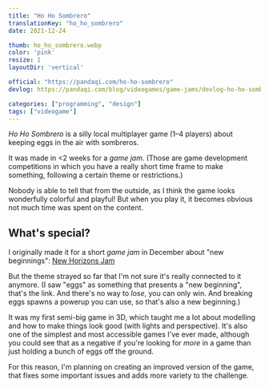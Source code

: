 ```yaml
---
title: "Ho Ho Sombrero"
translationKey: "ho_ho_sombrero"
date: 2021-12-24

thumb: ho_ho_sombrero.webp
color: 'pink'
resize: 1
layoutDir: 'vertical'

official: "https://pandaqi.com/ho-ho-sombrero"
devlog: https://pandaqi.com/blog/videogames/game-jams/devlog-ho-ho-sombrero

categories: ["programming", "design"]
tags: ["videogame"]
---
```


_Ho Ho Sombrero_ is a silly local multiplayer game (1&ndash;4 players) about keeping eggs in the air with sombreros. 

It was made in <2 weeks for a _game jam_. (Those are game development competitions in which you have a really short time frame to make something, following a certain theme or restrictions.) 

Nobody is able to tell that from the outside, as I think the game looks wonderfully colorful and playful! But when you play it, it becomes obvious not much time was spent on the content.

## What's special?
I originally made it for a short _game jam_ in December about "new beginnings": [New Horizons Jam](https://itch.io/jam/new-horizons)

But the theme strayed so far that I'm not sure it's really connected to it anymore. (I saw "eggs" as something that presents a "new beginning", that's the link. And there's no way to _lose_, you can only win. And breaking eggs spawns a powerup you can use, so that's also a new beginning.)

It was my first semi-big game in 3D, which taught me a lot about modelling and how to make things look good (with lights and perspective). It's also one of the simplest and most accessible games I've ever made, although you could see that as a negative if you're looking for _more_ in a game than just holding a bunch of eggs off the ground.

For this reason, I'm planning on creating an improved version of the game, that fixes some important issues and adds more variety to the challenge.

